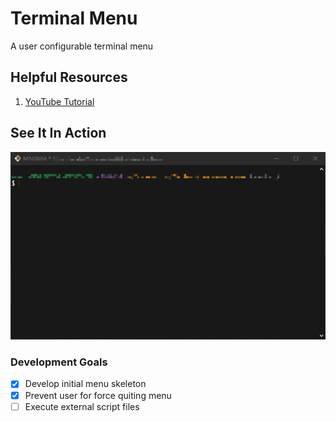 # Terminal Menu
A user configurable terminal menu

## Helpful Resources
1. [YouTube Tutorial](https://bit.ly/3g18O4T)

## See It In Action
![](terminalMenu.gif)

### Development Goals
- [x] Develop initial menu skeleton
- [x] Prevent user for force quiting menu
- [ ] Execute external script files